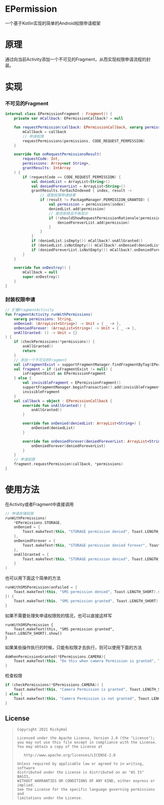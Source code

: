 # EPermission
一个基于Kotlin实现的简单的Android权限申请框架

# 原理
通过向当前Activity添加一个不可见的Fragment，从而实现权限申请流程的封装。

# 实现
### 不可见的Fragment
```kotlin
internal class EPermissionFragment : Fragment() {
    private var mCallback: EPermissionCallback? = null

    fun requestPermission(callback: EPermissionCallback, vararg permissions: String) {
        mCallback = callback
        // 申请权限
        requestPermissions(permissions, CODE_REQUEST_PERMISSION)
    }

    override fun onRequestPermissionsResult(
        requestCode: Int,
        permissions: Array<out String>,
        grantResults: IntArray
    ) {
        if (requestCode == CODE_REQUEST_PERMISSION) {
            val deniedList = ArrayList<String>()
            val deniedForeverList = ArrayList<String>()
            grantResults.forEachIndexed { index, result ->
                // 提取权限申请结果
                if (result != PackageManager.PERMISSION_GRANTED) {
                    val permission = permissions[index]
                    deniedList.add(permission)
                    // 是否拒绝且不再显示
                    if (!shouldShowRequestPermissionRationale(permission)) {
                        deniedForeverList.add(permission)
                    }
                }
            }
            if (deniedList.isEmpty()) mCallback?.onAllGranted()
            if (deniedList.isNotEmpty()) mCallback?.onDenied(deniedList)
            if (deniedForeverList.isNotEmpty()) mCallback?.onDeniedForever(deniedForeverList)
        }
    }

    override fun onDestroy() {
        mCallback = null
        super.onDestroy()
    }
}
```

### 封装权限申请
```kotlin
// 扩展FragmentActivity
fun FragmentActivity.runWithPermissions(
    vararg permissions: String,
    onDenied: (ArrayList<String>) -> Unit = { _ -> },
    onDeniedForever: (ArrayList<String>) -> Unit = { _ -> },
    onAllGranted: () -> Unit = {}
) {
    if (checkPermissions(*permissions)) {
        onAllGranted()
        return
    }
    // 添加一个不可见的Fragment
    val isFragmentExist = supportFragmentManager.findFragmentByTag(EPermissionFragment.TAG)
    val fragment = if (isFragmentExist != null) {
        isFragmentExist as EPermissionFragment
    } else {
        val invisibleFragment = EPermissionFragment()
        supportFragmentManager.beginTransaction().add(invisibleFragment, EPermissionFragment.TAG).commitNowAllowingStateLoss()
        invisibleFragment
    }
    val callback = object : EPermissionCallback {
        override fun onAllGranted() {
            onAllGranted()
        }

        override fun onDenied(deniedList: ArrayList<String>) {
            onDenied(deniedList)
        }

        override fun onDeniedForever(deniedForeverList: ArrayList<String>) {
            onDeniedForever(deniedForeverList)
        }
    }
    // 申请权限
    fragment.requestPermission(callback, *permissions)
}
```

# 使用方法
在Activity或者Fragment中直接调用
```kotlin
// 申请存储权限
runWithPermissions(
    *EPermissions.STORAGE,
    onDenied = {
        Toast.makeText(this, "STORAGE permission denied", Toast.LENGTH_SHORT).show()
    },
    onDeniedForever = {
        Toast.makeText(this, "STORAGE permission denied forever", Toast.LENGTH_SHORT).show()
    },
    onAllGranted = {
        Toast.makeText(this, "STORAGE permission denied", Toast.LENGTH_SHORT).show()
    }
)
```
也可以用下面这个简单的方法
```kotlin
runWithSMSPermission(onFailed = {
    Toast.makeText(this, "SMS permission denied", Toast.LENGTH_SHORT).show()
}) {
    Toast.makeText(this, "SMS permission granted", Toast.LENGTH_SHORT).show()
}
```
如果不需要处理失申请权限败的情况，也可以直接这样写
```
runWithSMSPermission {
    Toast.makeText(this, "SMS permission granted", Toast.LENGTH_SHORT).show()
}
```
如果某些操作执行的时候，只能有权限才去执行，则可以使用下面的方法
```kotlin
doWhenPermissionGranted(*EPermissions.CAMERA){
    Toast.makeText(this, "Do this when camera Permission is granted", Toast.LENGTH_SHORT).show()
}
```
检查权限
```kotlin
if (checkPermissions(*EPermissions.CAMERA)) {
    Toast.makeText(this, "Camera Permission is granted", Toast.LENGTH_SHORT).show()
} else {
    Toast.makeText(this, "Camera Permission is not granted", Toast.LENGTH_SHORT).show()
}
```

## License

> ```
> Copyright 2021 RickyHal
>
> Licensed under the Apache License, Version 2.0 (the "License");
> you may not use this file except in compliance with the License.
> You may obtain a copy of the License at
>
>    http://www.apache.org/licenses/LICENSE-2.0
>
> Unless required by applicable law or agreed to in writing, software
> distributed under the License is distributed on an "AS IS" BASIS,
> WITHOUT WARRANTIES OR CONDITIONS OF ANY KIND, either express or implied.
> See the License for the specific language governing permissions and
> limitations under the License.
> ```